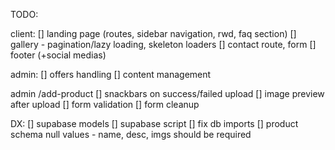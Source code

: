 TODO:

client:
[] landing page (routes, sidebar navigation, rwd, faq section)
[] gallery - pagination/lazy loading, skeleton loaders
[] contact route, form
[] footer (+social medias)

admin:
[] offers handling
[] content management

admin /add-product
[] snackbars on success/failed upload
[] image preview after upload
[] form validation
[] form cleanup

DX:
[] supabase models
[] supabase script
[] fix db imports
[] product schema null values - name, desc, imgs should be required
